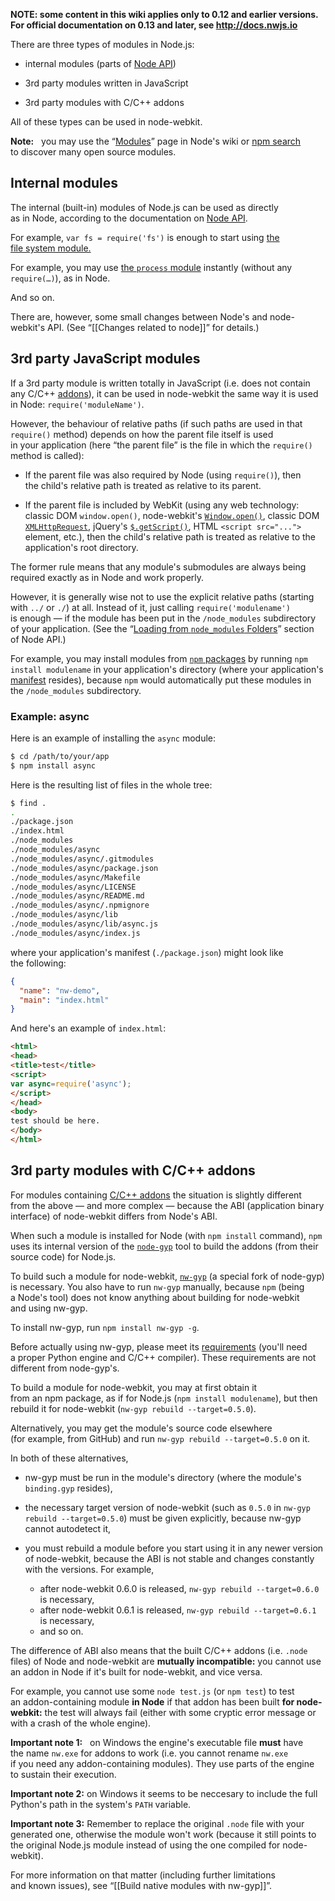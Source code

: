 **NOTE: some content in this wiki applies only to 0.12 and earlier versions. For official documentation on 0.13 and later, see http://docs.nwjs.io**

There are three types of modules in Node.js:

* internal modules (parts of [Node API](http://nodejs.org/docs/latest/api/))

* 3rd party modules written in JavaScript

* 3rd party modules with C/C++ addons

All of these types can be used in node-webkit.

**Note:**   you may use the “[Modules](https://github.com/joyent/node/wiki/Modules)” page in Node's wiki or [npm search](https://npmjs.org/) to discover many open source modules.

## Internal modules

The internal (built-in) modules of Node.js can be used as directly as in Node, according to the documentation on [Node API](http://nodejs.org/docs/latest/api/).

For example, `var fs = require('fs')` is enough to start using [the file system module.](http://nodejs.org/docs/latest/api/fs.html)

For example, you may use [the `process` module](http://nodejs.org/docs/latest/api/process.html) instantly (without any `require(…)`), as in Node.

And so on.

There are, however, some small changes between Node's and node-webkit's API. (See “[[Changes related to node]]” for details.)

## 3rd party JavaScript modules

If a 3rd party module is written totally in JavaScript (i.e. does not contain any C/C++ [addons](http://nodejs.org/docs/latest/api/addons.html)), it can be used in node-webkit the same way it is used in Node: `require('moduleName')`.

However, the behaviour of relative paths (if such paths are used in that `require()` method) depends on how the parent file itself is used in your application (here “the parent file” is the file in which the `require()` method is called):

* If the parent file was also required by Node (using `require()`), then the child's relative path is treated as relative to its parent.

* If the parent file is included by WebKit (using any web technology: classic DOM `window.open()`, node-webkit's [`Window.open()`](Window#openurl-options), classic DOM [`XMLHttpRequest`](https://developer.mozilla.org/en/docs/DOM/XMLHttpRequest), jQuery's [`$.getScript()`](http://api.jquery.com/jQuery.getScript/), HTML `<script src="...">` element, etc.), then the child's relative path is treated as relative to the application's root directory.

The former rule means that any module's submodules are always being required exactly as in Node and work properly.

However, it is generally wise not to use the explicit relative paths (starting with `../` or `./`) at all. Instead of it, just calling `require('modulename')` is enough — if the module has been put in the `/node_modules` subdirectory of your application. (See the “[Loading from `node_modules` Folders](http://nodejs.org/docs/latest/api/modules.html#modules_loading_from_node_modules_folders)” section of Node API.)

For example, you may install modules from [`npm` packages](https://npmjs.org/) by running `npm install modulename` in your application's directory (where your application's [manifest](Manifest-format) resides), because `npm` would automatically put these modules in the `/node_modules` subdirectory.

### Example: async
Here is an example of installing the `async` module:

```bash
$ cd /path/to/your/app
$ npm install async
```

Here is the resulting list of files in the whole tree:

```bash
$ find .
.
./package.json
./index.html
./node_modules
./node_modules/async
./node_modules/async/.gitmodules
./node_modules/async/package.json
./node_modules/async/Makefile
./node_modules/async/LICENSE
./node_modules/async/README.md
./node_modules/async/.npmignore
./node_modules/async/lib
./node_modules/async/lib/async.js
./node_modules/async/index.js
```

where your application's manifest (`./package.json`) might look like the following:
```json
{
  "name": "nw-demo",
  "main": "index.html"
}
```

And here's an example of `index.html`:
```html
<html>
<head>
<title>test</title>
<script>
var async=require('async');
</script>
</head>
<body>
test should be here.
</body>
</html>
```

## 3rd party modules with C/C++ addons

For modules containing [C/C++ addons](http://nodejs.org/docs/latest/api/addons.html) the situation is slightly different from the above — and more complex — because the ABI (application binary interface) of node-webkit differs from Node's ABI.

When such a module is installed for Node (with `npm install` command), `npm` uses its internal version of the [`node-gyp`](https://github.com/TooTallNate/node-gyp) tool to build the addons (from their source code) for Node.js.

To build such a module for node-webkit, [`nw-gyp`](https://github.com/rogerwang/nw-gyp) (a special fork of node-gyp) is necessary. You also have to run `nw-gyp` manually, because `npm` (being a Node's tool) does not know anything about building for node-webkit and using nw-gyp.

To install nw-gyp, run `npm install nw-gyp -g`.

Before actually using nw-gyp, please meet its [requirements](https://github.com/rogerwang/nw-gyp#installation) (you'll need a proper Python engine and C/C++ compiler). These requirements are not different from node-gyp's.

To build a module for node-webkit, you may at first obtain it from an npm package, as if for Node.js (`npm install modulename`), but then rebuild it for node-webkit (`nw-gyp rebuild --target=0.5.0`).

Alternatively, you may get the module's source code elsewhere (for example, from GitHub) and run `nw-gyp rebuild --target=0.5.0` on it.

In both of these alternatives,

* nw-gyp must be run in the module's directory (where the module's `binding.gyp` resides),

* the necessary target version of node-webkit (such as `0.5.0` in `nw-gyp rebuild --target=0.5.0`) must be given explicitly, because nw-gyp cannot autodetect it,

* you must rebuild a module before you start using it in any newer version of node-webkit, because the ABI is not stable and changes constantly with the versions. For example,
  * after node-webkit 0.6.0 is released, `nw-gyp rebuild --target=0.6.0` is necessary,
  * after node-webkit 0.6.1 is released, `nw-gyp rebuild --target=0.6.1` is necessary,
  * and so on.

The difference of ABI also means that the built C/C++ addons (i.e. `.node` files) of Node and node-webkit are **mutually incompatible:** you cannot use an addon in Node if it's built for node-webkit, and vice versa.

For example, you cannot use some `node test.js` (or `npm test`) to test an addon-containing module **in Node** if that addon has been built **for node-webkit:** the test will always fail (either with some cryptic error message or with a crash of the whole engine).

**Important note 1:**   on Windows the engine's executable file **must** have the name `nw.exe` for addons to work (i.e. you cannot rename `nw.exe` if you need any addon-containing modules). They use parts of the engine to sustain their execution.

**Important note 2:**   on Windows it seems to be neccesary to include the full Python's path in the system's `PATH` variable.

**Important note 3:**   Remember to replace the original `.node` file with your generated one, otherwise the module won't work (because it still points to the original Node.js module instead of using the one compiled for node-webkit).

For more information on that matter (including further limitations and known issues), see “[[Build native modules with nw-gyp]]”.
